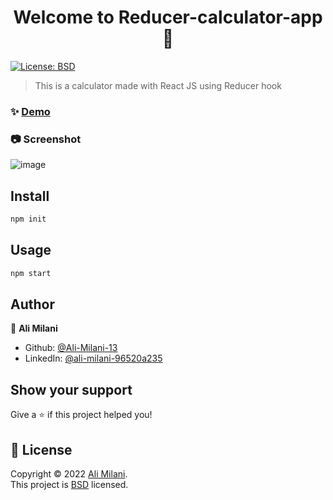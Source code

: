 <h1 align="center">Welcome to Reducer-calculator-app 👋</h1>
<p>
  <a href="https://opensource.org/licenses/BSD-3-Clause" target="_blank">
    <img alt="License: BSD" src="https://img.shields.io/badge/License-BSD-yellow.svg" />
  </a>
</p>

> This is a calculator made with React JS using Reducer hook

### ✨ [Demo](https://ali-milani-13.github.io/Reducer-calculator-app/)

### 📷 Screenshot
![image](https://user-images.githubusercontent.com/101967444/161690441-d0d26642-75ed-45b8-9d89-1fbdc15fb9c5.png)


## Install

```sh
npm init
```

## Usage

```sh
npm start
```

## Author

👤 **Ali Milani**

- Github: [@Ali-Milani-13](https://github.com/Ali-Milani-13)
- LinkedIn: [@ali-milani-96520a235](https://linkedin.com/in/ali-milani13)

## Show your support

Give a ⭐️ if this project helped you!

## 📝 License

Copyright © 2022 [Ali Milani](https://github.com/Ali-Milani-13).<br />
This project is [BSD](https://opensource.org/licenses/BSD-3-Clause) licensed.
